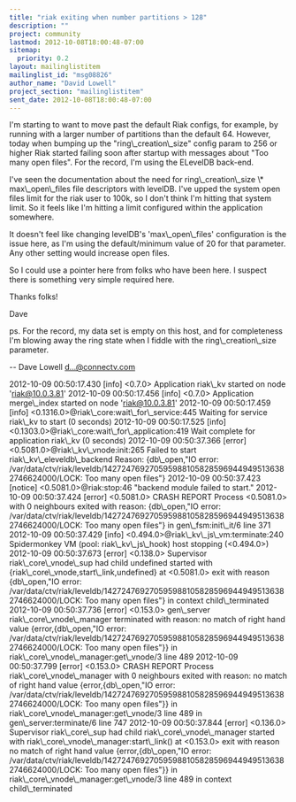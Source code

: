 ```yaml
---
title: "riak exiting when number partitions > 128"
description: ""
project: community
lastmod: 2012-10-08T18:00:48-07:00
sitemap:
  priority: 0.2
layout: mailinglistitem
mailinglist_id: "msg08826"
author_name: "David Lowell"
project_section: "mailinglistitem"
sent_date: 2012-10-08T18:00:48-07:00
---
```



I'm starting to want to move past the default Riak configs, for example, by 
running with a larger number of partitions than the default 64. However, today 
when bumping up the "ring\\_creation\\_size" config param to 256 or higher Riak 
started failing soon after startup with messages about "Too many open files". 
For the record, I'm using the ELevelDB back-end.

I've seen the documentation about the need for ring\\_creation\\_size \\* 
max\\_open\\_files file descriptors with levelDB. I've upped the system open files 
limit for the riak user to 100k, so I don't think I'm hitting that system 
limit. So it feels like I'm hitting a limit configured within the application 
somewhere.

It doesn't feel like changing levelDB's 'max\\_open\\_files' configuration is the 
issue here, as I'm using the default/minimum value of 20 for that parameter. 
Any other setting would increase open files.

So I could use a pointer here from folks who have been here. I suspect there is 
something very simple required here. 

Thanks folks!

Dave

ps. For the record, my data set is empty on this host, and for completeness I'm 
blowing away the ring state when I fiddle with the ring\\_creation\\_size parameter.

--
Dave Lowell
d...@connectv.com


2012-10-09 00:50:17.430 [info] &lt;0.7.0&gt; Application riak\\_kv started on node 
'riak@10.0.3.81'
2012-10-09 00:50:17.456 [info] &lt;0.7.0&gt; Application merge\\_index started on node 
'riak@10.0.3.81'
2012-10-09 00:50:17.459 [info] &lt;0.1316.0&gt;@riak\\_core:wait\\_for\\_service:445 
Waiting for service riak\\_kv to start (0 seconds)
2012-10-09 00:50:17.525 [info] &lt;0.1303.0&gt;@riak\\_core:wait\\_for\\_application:419 
Wait complete for application riak\\_kv (0 seconds)
2012-10-09 00:50:37.366 [error] &lt;0.5081.0&gt;@riak\\_kv\\_vnode:init:265 Failed to 
start riak\\_kv\\_eleveldb\\_backend Reason: {db\\_open,"IO error: 
/var/data/ctv/riak/leveldb/1427247692705959881058285969449495136382746624000/LOCK:
 Too many open files"}
2012-10-09 00:50:37.423 [notice] &lt;0.5081.0&gt;@riak:stop:46 "backend module failed 
to start."
2012-10-09 00:50:37.424 [error] &lt;0.5081.0&gt; CRASH REPORT Process &lt;0.5081.0&gt; with 
0 neighbours exited with reason: {db\\_open,"IO error: 
/var/data/ctv/riak/leveldb/1427247692705959881058285969449495136382746624000/LOCK:
 Too many open files"} in gen\\_fsm:init\\_it/6 line 371
2012-10-09 00:50:37.429 [info] &lt;0.494.0&gt;@riak\\_kv\\_js\\_vm:terminate:240 
Spidermonkey VM (pool: riak\\_kv\\_js\\_hook) host stopping (&lt;0.494.0&gt;)
2012-10-09 00:50:37.673 [error] &lt;0.138.0&gt; Supervisor riak\\_core\\_vnode\\_sup had 
child undefined started with {riak\\_core\\_vnode,start\\_link,undefined} at 
&lt;0.5081.0&gt; exit with reason {db\\_open,"IO error: 
/var/data/ctv/riak/leveldb/1427247692705959881058285969449495136382746624000/LOCK:
 Too many open files"} in context child\\_terminated
2012-10-09 00:50:37.736 [error] &lt;0.153.0&gt; gen\\_server riak\\_core\\_vnode\\_manager 
terminated with reason: no match of right hand value {error,{db\\_open,"IO error: 
/var/data/ctv/riak/leveldb/1427247692705959881058285969449495136382746624000/LOCK:
 Too many open files"}} in riak\\_core\\_vnode\\_manager:get\\_vnode/3 line 489
2012-10-09 00:50:37.799 [error] &lt;0.153.0&gt; CRASH REPORT Process 
riak\\_core\\_vnode\\_manager with 0 neighbours exited with reason: no match of right 
hand value {error,{db\\_open,"IO error: 
/var/data/ctv/riak/leveldb/1427247692705959881058285969449495136382746624000/LOCK:
 Too many open files"}} in riak\\_core\\_vnode\\_manager:get\\_vnode/3 line 489 in 
gen\\_server:terminate/6 line 747
2012-10-09 00:50:37.844 [error] &lt;0.136.0&gt; Supervisor riak\\_core\\_sup had child 
riak\\_core\\_vnode\\_manager started with riak\\_core\\_vnode\\_manager:start\\_link() at 
&lt;0.153.0&gt; exit with reason no match of right hand value {error,{db\\_open,"IO 
error: 
/var/data/ctv/riak/leveldb/1427247692705959881058285969449495136382746624000/LOCK:
 Too many open files"}} in riak\\_core\\_vnode\\_manager:get\\_vnode/3 line 489 in 
context child\\_terminated

